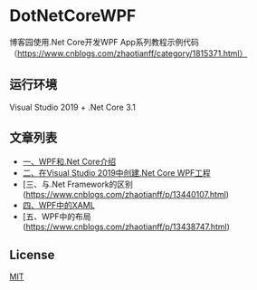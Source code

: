 # DotNetCoreWPF
博客园使用.Net Core开发WPF App系列教程示例代码（https://www.cnblogs.com/zhaotianff/category/1815371.html）


## 运行环境
Visual Studio 2019 + .Net Core 3.1


## 文章列表
* [一、WPF和.Net Core介绍](https://www.cnblogs.com/zhaotianff/p/13373111.html)
* [二、在Visual Studio 2019中创建.Net Core WPF工程](https://www.cnblogs.com/zhaotianff/p/13395760.html)
* [三、与.Net Framework的区别(https://www.cnblogs.com/zhaotianff/p/13440107.html)
* [四、WPF中的XAML](https://www.cnblogs.com/zhaotianff/p/13398156.html)
* [五、WPF中的布局(https://www.cnblogs.com/zhaotianff/p/13438747.html)


## License
[MIT](LICENSE)

